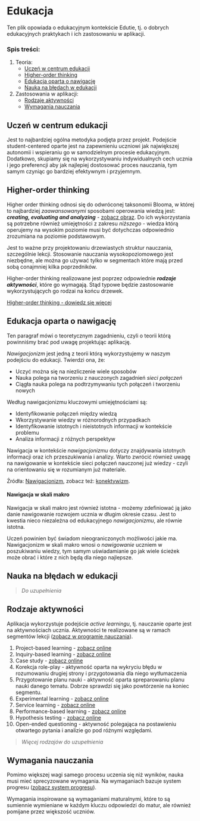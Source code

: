 # Edukacja

Ten plik opowiada o edukacyjnym kontekście Edutie, tj. o dobrych edukacyjnych praktykach i ich zastosowaniu w aplikacji.

### Spis treści: 
1. Teoria:
   - [Uczeń w centrum edukacji](#uczeń-w-centrum-edukacji)
   - [Higher-order thinking](#higher-order-thinking)
   - [Edukacja oparta o nawigację](#edukacja-oparta-o-nawigację)
   - [Nauka na błędach w edukacji](#nauka-na-błędach-w-edukacji)
2. Zastosowania w aplikacji:
   - [Rodzaje aktywności](#rodzaje-aktywności)
   - [Wymagania nauczania](#wymagania-nauczania)

## Uczeń w centrum edukacji

Jest to najbardziej ogólna metodyka podjęta przez projekt. Podejście student-centered oparte jest na zapewnieniu uczniowi jak największej autonomii i wspieraniu go w samodzielnym procesie edukacyjnym. Dodatkowo, skupiamy się na wykorzystywaniu indywidualnych cech ucznia i jego preferencji aby jak najlepiej dostosować proces nauczania, tym samym czyniąc go bardziej efektywnym i przyjemnym.

## Higher-order thinking

Higher order thinking odnosi się do odwróconej taksonomii Blooma, w której to najbardziej *zaawansowanymi* sposobami operowania wiedzą jest: ***creating, evaluating and analyzing*** - [zobacz obraz](https://media.go1static.com/image/upload/v1665469910/go1-seo-website/v2/post/55259e57a8a8f12a0f623b1759a655be473f47d1_blooms-graphic.png). Do ich wykorzystania są potrzebne również umiejętności z zakresu *niższego* - wiedza którą operujemy na wysokim poziomie musi być dotychczas odpowiednio zrozumiana na poziomie podstawowym.

Jest to ważne przy projektowaniu drzewiastych struktur nauczania, szczególnie lekcji. Stosowanie nauczania wysokopoziomowego jest niezbędne, ale można go używać tylko w segmentach które mają przed sobą conajmniej kilka poprzedników.

Higher-order thinking realizowane jest poprzez odpowiednie ***rodzaje aktywności***, które go wymagają. Stąd typowe będzie zastosowanie wykorzystujących go rodzai na końcu drzewek.

[Higher-order thinking - dowiedz się więcej](https://www.weareteachers.com/higher-order-thinking/)

## Edukacja oparta o nawigację

Ten paragraf mówi o teoretycznym zagadnieniu, czyli o teorii którą powinniśmy brać pod uwagę projektując aplikację.

*Nawigacjonizm* jest jedną z teorii którą wykorzystujemy w naszym podejściu do edukacji. Twierdzi ona, że:
 - Uczyć można się na niezliczenie wiele sposobów
 - Nauka polega na tworzeniu z nauczonych zagadnień *sieci połączeń*
 - Ciągła nauka polega na podtrzymywaniu tych połączeń i tworzeniu nowych

Według nawigacjonizmu kluczowymi umiejętnościami są:
 - Identyfikowanie połączeń między wiedzą
 - Wkorzystywanie wiedzy w różnorodnych przypadkach
 - Identyfikowanie istotnych i nieistotnych informacji w kontekście problemu
 - Analiza informacji z różnych perspektyw

Nawigacja w kontekście *nawigacjonizmu* dotyczy znajdywania istotnych informacji oraz ich przeszukiwania i analizy. Warto zwrócić również uwagę na nawigowanie w kontekście sieci połączeń nauczonej już wiedzy - czyli na  orientowaniu się w rozumianym już materiale.

Źródła: [Nawigacjonizm](http://etec512.weebly.com/navigationism.html#:~:text=Navigationism%20is%20another%20learning%20theory,constructivist%20principles%20in%20online%20learning.), zobacz też: [konektywizm](http://etec512.weebly.com/connectivism.html).

#### Nawigacja w skali makro

Nawigacja w skali makro jest również istotna - możemy zdefiniować ją jako danie nawigowanie rozwojem ucznia w długim okresie czasu. Jest to kwestia nieco niezależna od edukacyjnego *nawigacjonizmu*, ale równie istotna. 

Uczeń powinien być świadom nieograniczonych możliwości jakie ma. Nawigacjonizm w skali makro wnosi o *nawigowanie* uczniem w poszukiwaniu wiedzy, tym samym uświadamianie go jak wiele ścieżek może obrać i które z nich będą dla niego najlepsze.

## Nauka na błędach w edukacji

> *Do uzupełnienia*


## Rodzaje aktywności

Aplikacja wykorzystuje podejście *active learningu*, tj. nauczanie oparte jest na aktywnościach ucznia. Aktywności te realizowane są w ramach segmentów lekcji ([zobacz w programie nauczania](ProgramNauczania.md)).

 1. Project-based learning - [zobacz online](https://www.atlantis-press.com/proceedings/ictvt-17/25884523#:~:text=The%20seven%20steps%2C%20consisting%20of,presentation%20of%20the%20project%20report.) 
 2. Inquiry-based learning - [zobacz online](https://sac.edu/AcademicAffairs/TracDat/Pages/Inquiry-Based-Learning-.aspx#:~:text=Inquiry%2Dbased%20learning%20is%20a,problem%2Dsolving%20and%20experiential%20learning.)
 3. Case study - [zobacz online](https://www.mindtools.com/ar8cfge/case-study-based-learning)
 4. Korekcja role-play - aktywność oparta na wykryciu błędu w rozumowaniu drugiej strony i przygotowania dla niego wytłumaczenia
 5. Przygotowanie planu nauki - aktywność oparta spreparowaniu planu nauki danego tematu. Dobrze sprawdzi się jako powtórzenie na koniec segmentu.
 6. Experimental learning - [zobacz online](https://www.bu.edu/ctl/ctl_resource/experiential-learning/#:~:text=Experiential%20learning%20is%20an%20engaged,by%20reflecting%20on%20the%20experience.)
 7. Service learning - [zobacz online](https://helpfulprofessor.com/service-learning-examples/)
 8. Performance-based learning - [zobacz online](https://helpfulprofessor.com/performance-based-learning-examples/)
 9. Hypothesis testing - [zobacz online](https://latrobe.libguides.com/maths/hypothesis-testing)
 10. Open-ended questioning - aktywność polegająca na postawieniu otwartego pytania i analizie go pod różnymi względami.

> *Więcej rodzajów do uzupełnienia*

## Wymagania nauczania
Pomimo większej wagi samego procesu uczenia się niż wyników, nauka musi mieć sprecyzowane wymagania. Na wymaganiach bazuje system progresu ([zobacz system progresu](SystemProgresu.md)).

Wymagania inspirowane są wymaganiami maturalnymi, które to są sumiennie wymieniane w każdym kluczu odpowiedzi do matur, ale również pomijane przez większość uczniów. 
